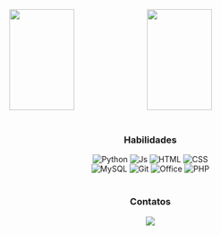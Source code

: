 <div aling="center">
  <img width="48%" height="180em" src="https://github-readme-stats.vercel.app/api?username=MatheusCarniato&show_icons=true&theme=dracula"/>
  <img width="48%" height="180em" src="https://github-readme-stats.vercel.app/api/top-langs/?username=MatheusCarniato&layout=compact&langs_count=7&theme=dracula"/>
</div>

<div align="center"><br>
  <h3>Habilidades</h3>
  <img alt="Python" src="https://img.shields.io/badge/Python-3776AB?style=for-the-badge&logo=python&logoColor=white">
  <img alt="Js" src="https://img.shields.io/badge/JavaScript-323330?style=for-the-badge&logo=javascript&logoColor=F7DF1E">
  <img alt="HTML" src="https://img.shields.io/badge/HTML5-E34F26?style=for-the-badge&logo=html5&logoColor=white">
  <img alt="CSS" src="https://img.shields.io/badge/CSS3-1572B6?style=for-the-badge&logo=css3&logoColor=white"><br>
  <img alt="MySQL" src="https://img.shields.io/badge/MySQL-005C84?style=for-the-badge&logo=mysql&logoColor=white">
  <img alt="Git" src="https://img.shields.io/badge/GIT-E44C30?style=for-the-badge&logo=git&logoColor=white">
  <img alt="Office" src="https://img.shields.io/badge/Microsoft_Office-D83B01?style=for-the-badge&logo=microsoft&logoColor=white">
  <img alt="PHP" src="https://img.shields.io/badge/PHP-1572B6?style=for-the-badge&logo=php&logoColor=white">
</div>
<br>
<div align="center">
  <h3>Contatos</h3>
  <a href="https://www.linkedin.com/in/matheus-c-a2aa82271/" target="_blank"><img src="https://img.shields.io/badge/-LinkedIn-%230077B5?style=for-the-badge&logo=linkedin&logoColor=white" target="_blank"></a>
</div>
